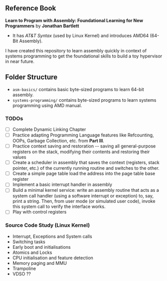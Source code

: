 ## Reference Book

**Learn to Program with Assembly: Foundational Learning for New Programmers** by **Jonathan Bartlett**
- It has *AT&T Syntax* (used by Linux Kernel) and introduces AMD64 (64-Bit Assembly).


I have created this repository to learn assembly quickly in context of systems programming to get the foundational skills to build a toy hypervisor in near future.

## Folder Structure

- `asm-basics/` contains basic byte-sized programs to learn 64-bit assembly.
- `systems-programming/` contains byte-sized programs to learn systems programming using AMD manual.

### TODOs

- [ ] Complete Dynamic Linking Chapter
- [ ] Practice adapting Programming Language features like Refcounting, OOPs, Garbage Collection, etc. from **Part III**.
- [ ] Practice context saving and restoration -- saving all general-purpose registers on the stack, modifying their contents and restoring their values
- [ ] Create a scheduler in assembly that saves the context (registers, stack pointer, etc.) of the currently running routine and switches to the other.
- [ ] Create a simple page table load the address into the page table base register
- [ ] Implement a basic interrupt handler in assembly
- [ ] Build a minimal kernel service: write an assembly routine that acts as a system call handler (using a software interrupt or exception) to, say, print a string. Then, from user mode (or simulated user code), invoke this system call to verify the interface works.
- [ ] Play with control registers

### Source Code Study (Linux Kernel)

- Interrupt, Exceptions and System calls
- Switching tasks
- Early boot and initialisations
- Atomics and Locks
- CPU initialisation and feature detection
- Memory paging and MMU
- Trampoline
- VDSO ??
